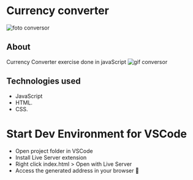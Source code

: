 # Currency converter
![foto conversor](https://user-images.githubusercontent.com/86026272/142311528-de1376b5-e23d-4909-88fe-0ee47720b9e3.PNG)
## About
Currency Converter exercise done in javaScript
![gif conversor](https://user-images.githubusercontent.com/86026272/142313960-36319b93-6cf5-4bd1-844b-5cc751b2c622.gif)
## Technologies used
+ JavaScript
+ HTML.
+ CSS.

# Start Dev Environment for VSCode
+ Open project folder in VSCode
+ Install Live Server extension
+ Right click index.html > Open with Live Server
+ Access the generated address in your browser 🚀

